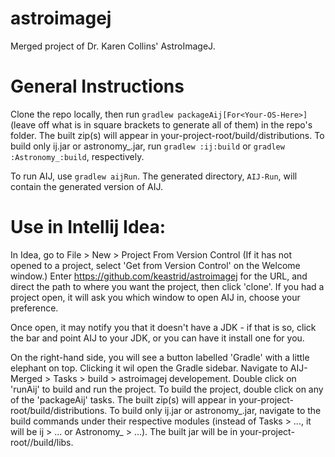 # astroimagej
Merged project of Dr. Karen Collins' AstroImageJ.

# General Instructions
Clone the repo locally, then run `gradlew packageAij[For<Your-OS-Here>]` (leave off what is in square brackets to generate all of them) in the repo's folder. The built zip(s) will appear in your-project-root/build/distributions.
To build only ij.jar or astronomy_.jar, run `gradlew :ij:build` or `gradlew :Astronomy_:build`, respectively.


To run AIJ, use `gradlew aijRun`. The generated directory, `AIJ-Run`, will contain the generated version of AIJ.

# Use in Intellij Idea:
In Idea, go to File > New > Project From Version Control (If it has not opened to a project, select 'Get from Version Control' on the Welcome window.)
Enter https://github.com/keastrid/astroimagej for the URL, and direct the path to where you want the project, then click 'clone'.
If you had a project open, it will ask you which window to open AIJ in, choose your preference.

Once open, it may notify you that it doesn't have a JDK - if that is so, click the bar and point AIJ to your JDK, or you can have it install one for you.

On the right-hand side, you will see a button labelled 'Gradle' with a little elephant on top. Clicking it wil open the Gradle sidebar. Navigate to AIJ-Merged > Tasks > build > astroimagej developement.
Double click on 'runAij' to build and run the project. To build the project, double click on any of the 'packageAij' tasks. The built zip(s) will appear in your-project-root/build/distributions.
To build only ij.jar or astronomy_.jar, navigate to the build commands under their respective modules (instead of Tasks > ..., it will be ij > ... or Astronomy_ > ...).
The built jar will be in  your-project-root/<ij or Astronomy_>/build/libs.
